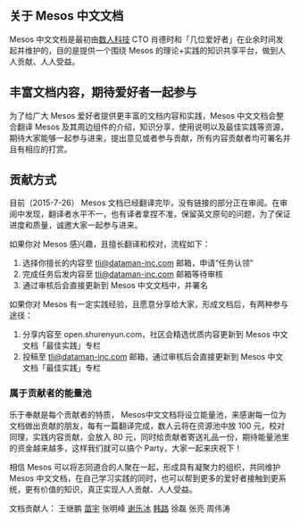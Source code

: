 ## 关于 Mesos 中文文档

Mesos 中文文档是最初由[数人科技](http://www.dataman-inc.com/)  CTO 肖德时和「几位爱好者」在业余时间发起并维护的，目的是提供一个围绕 Mesos 的理论+实践的知识共享平台，做到人人贡献、人人受益。

## 丰富文档内容，期待爱好者一起参与

为了给广大 Mesos 爱好者提供更丰富的文档内容和实践，Mesos 中文文档会整合翻译 Mesos 及其周边组件的介绍，知识分享，使用说明以及最佳实践等资源，期待大家能够一起参与进来，提出意见或者参与贡献，所有内容贡献者均可署名并且有相应的打赏。

## 贡献方式

目前（2015-7-26） Mesos 文档已经翻译完毕，没有链接的部分正在审阅。在审阅中发现，翻译者水平不一，也有译者拿捏不准，保留英文原句的问题，为了保证进度和质量，诚邀大家一起参与进来。

如果你对 Mesos 感兴趣，且擅长翻译和校对，流程如下：

1. 选择你擅长的内容至 tli@dataman-inc.com 邮箱，申请“任务认领”
2. 完成任务后发内容至 tli@dataman-inc.com 邮箱等待审核
3. 通过审核后会直接更新到 Mesos 中文文档中，并署名

如果你对 Mesos 有一定实践经验，且愿意分享给大家，形成文档后，有两种参与途径：

1. 分享内容至 open.shurenyun.com，社区会精选优质内容更新到 Mesos 中文文档「最佳实践」专栏
2. 投稿至 tli@dataman-inc.com 邮箱，通过审核后会直接更新到 Mesos 中文文档「最佳实践」专栏

### 属于贡献者的能量池

乐于奉献是每个贡献者的特质， Mesos中文文档将设立能量池，来感谢每一位为文档做出贡献的朋友，每有一篇翻译完成，数人云将在资源池中放 100 元，校对同理，实践内容贡献，会放入 80 元，同时给贡献者寄送礼品一份，期待能量池里的资金越来越多，这样我们就可以搞个 Party，大家一起来庆祝下！

相信 Mesos 可以将志同道合的人聚在一起，形成具有凝聚力的组织，共同维护 Mesos 中文文档，在自己学习实践的同时，也可以帮到更多的爱好者接触到更系统，更有价值的知识，真正实现人人贡献、人人受益。

文档贡献人：
王继鹏 [苗宇](mailto:ymiao@dataman-inc.com) 张明峰 [谢乐冰](mailto:lbxie@dataman-inc.com) [韩路](mailto:lhan@dataman-inc.com)
徐磊 张亮 周伟涛
